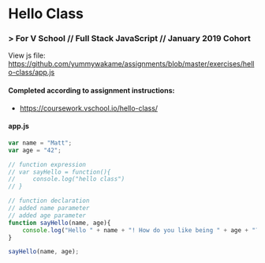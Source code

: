 # Hello Class
### > For V School // Full Stack JavaScript // January 2019 Cohort

View js file: https://github.com/yummywakame/assignments/blob/master/exercises/hello-class/app.js

#### Completed according to assignment instructions: 
- https://coursework.vschool.io/hello-class/

#### app.js
```javascript
var name = "Matt";
var age = "42";

// function expression
// var sayHello = function(){
//     console.log("hello class")
// }

// function declaration
// added name parameter
// added age parameter
function sayHello(name, age){
    console.log("Hello " + name + "! How do you like being " + age + "?");
}

sayHello(name, age);
```
